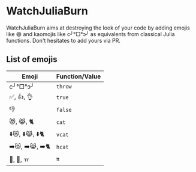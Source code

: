 # WatchJuliaBurn

WatchJuliaBurn aims at destroying the look of your code by adding emojis like :smile: and kaomojis like c╯°□°ↄ╯ as equivalents from classical Julia functions.
Don't hesitates to add yours via PR.

## List of emojis

| Emoji | Function/Value |
| --- | --- |
| c╯°□°ↄ╯ | `throw` |
|  ✅, 👍, 👌 | `true` |
|  👎 | `false` |
| 😻, 😹, 🐈 | `cat` |
| ⬇️😻, ⬇️😹, ⬇️🐈 | `vcat` |
| ➡️😻, ➡️😹, ➡️🐈 | `hcat` |
| 🥧, 🍰, ㅠ | `π` |